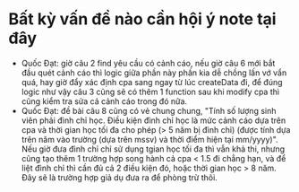 # Bất kỳ vấn đề nào cần hội ý note tại đây
- Quốc Đạt: giờ câu 2 find yêu cầu có cảnh cáo, nếu giờ câu 6 mới bắt đầu quét cảnh cáo thì logic giữa phần này phần kia dễ chồng lấn vớ vẩn quá, hay giờ đẩy xác định cpa sang ngay từ lúc createData đi, để đúng logic như vậy câu 3 cũng sẽ có thêm 1 function sau khi modify cpa thì cũng kiểm tra sửa cả cảnh cáo trong đó nữa.
- Quốc Đạt: đề bài câu 8 cũng có vẻ chung chung, "Tính số lượng sinh viên phải đình chỉ học. Điều kiện đình chỉ học là mức cảnh cáo dựa trên cpa và thời gian học tối đa cho phép (> 5 năm bị đình chỉ) (được tính dựa trên năm vào trường (dựa trên mssv) và thời điểm hiện tại mm/yyyy)". Nếu giờ đưa đình chỉ chỉ sử dụng tgian học tối đa thì vẫn khả thi, nhưng cũng tạo thêm 1 trường hợp song hành cả cpa < 1.5 đi chẳng hạn, và để liệt đình chỉ thì cần đủ cả 2 điều kiện đó, hoặc thời gian học > 8 năm. Đây sẽ là trường hợp giả dụ đưa ra để phòng trừ thôi.
